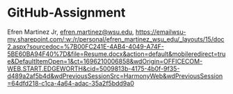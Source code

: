 # GitHub-Assignment
Efren Martinez Jr,
efren.martinez@wsu.edu,
https://emailwsu-my.sharepoint.com/:w:/r/personal/efren_martinez_wsu_edu/_layouts/15/doc2.aspx?sourcedoc=%7B00FC241E-4AB4-4049-A74F-5BE60BA94F40%7D&file=Resume.docx&action=default&mobileredirect=true&DefaultItemOpen=1&ct=1696210006858&wdOrigin=OFFICECOM-WEB.START.EDGEWORTH&cid=5009813b-4175-4b0f-9f35-d489a2af5b4d&wdPreviousSessionSrc=HarmonyWeb&wdPreviousSession=64dfd218-c1ca-4a64-adac-35a2f5bdd9a0

